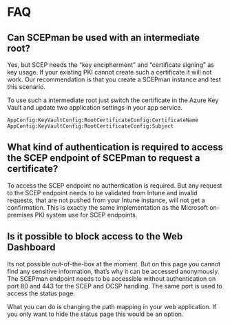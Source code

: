 # FAQ

## Can SCEPman be used with an intermediate root?

Yes, but SCEP needs the “key encipherment” and “certificate signing” as key usage. If your existing PKI cannot create such a certificate it will not work. Our recommendation is that you create a SCEPman instance and test this scenario.

To use such a intermediate root just switch the certificate in the Azure Key Vault and update two application settings in your app service.

```text
AppConfig:KeyVaultConfig:RootCertificateConfig:CertificateName
AppConfig:KeyVaultConfig:RootCertificateConfig:Subject
```

## What kind of authentication is required to access the SCEP endpoint of SCEPman to request a certificate?

To access the SCEP endpoint no authentication is required. But any request to the SCEP endpoint needs to be validated from Intune and invalid requests, that are not pushed from your Intune instance, will not get a confirmation. This is exactly the same implementation as the Microsoft on-premises PKI system use for SCEP endpoints.

## Is it possible to block access to the Web Dashboard

Its not possible out-of-the-box at the moment. But on this page you cannot find any sensitive information, that’s why it can be accessed anonymously. The SCEPman endpoint needs to be accessible without authentication on port 80 and 443 for the SCEP and OCSP handling. The same port is used to access the status page.

What you can do is changing the path mapping in your web application. If you only want to hide the status page this would be an option.

